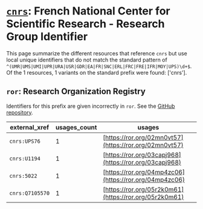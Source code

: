 # [`cnrs`](https://bioregistry.io/cnrs): French National Center for Scientific Research - Research Group Identifier

This page summarize the different resources that reference `cnrs`
but use local unique identifiers that do not match the standard pattern of
`^(UMR|UMS|UMI|UPR|URA|USR|GDR|EA|FR|SNC|ERL|FRC|FRE|IFR|MOY|UPS)\d+$`. Of the 1 resources,
1 variants on the standard prefix were found: ['cnrs'].

## `ror`: Research Organization Registry

Identifiers for this prefix are given incorrectly in `ror`. See the [GitHub repository](https://github.com/ror-community).

| external_xref   |   usages_count | usages                                                 |
|-----------------|----------------|--------------------------------------------------------|
| `cnrs:UPS76`    |              1 | [https://ror.org/02mn0vt57](https://ror.org/02mn0vt57) |
| `cnrs:U1194`    |              1 | [https://ror.org/03capj968](https://ror.org/03capj968) |
| `cnrs:5022`     |              1 | [https://ror.org/04mp4zc06](https://ror.org/04mp4zc06) |
| `cnrs:Q7105570` |              1 | [https://ror.org/05r2k0m61](https://ror.org/05r2k0m61) |

